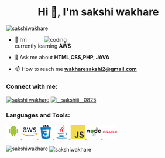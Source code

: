 <h1 align="center">Hi 👋, I'm sakshi wakhare</h1>
<p align="left"> <img src="https://komarev.com/ghpvc/?username=sakshiwakhare&label=Profile%20views&color=0e75b6&style=flat" alt="sakshiwakhare" /> </p>
<img align="right" alt="coding" width="400" src="https://www.google.com/url?sa=i&url=https%3A%2F%2Foptimyzeus.com%2F5-facts-about-women-in-programming%2F&psig=AOvVaw1nw--cDpBf04dhdAPk1B_t&ust=1716645900267000&source=images&cd=vfe&opi=89978449&ved=0CBIQjRxqFwoTCLCbhLu6poYDFQAAAAAdAAAAABAZ">

- 🌱 I’m currently learning **AWS**

- 💬 Ask me about **HTML,CSS,PHP, JAVA**

- 📫 How to reach me **wakharesakshi2@gmail.com**

<h3 align="left">Connect with me:</h3>
<p align="left">
<a href="https://linkedin.com/in/sakshi wakhare" target="blank"><img align="center" src="https://raw.githubusercontent.com/rahuldkjain/github-profile-readme-generator/master/src/images/icons/Social/linked-in-alt.svg" alt="sakshi wakhare" height="30" width="40" /></a>
<a href="https://instagram.com/__sakshiii__0825" target="blank"><img align="center" src="https://raw.githubusercontent.com/rahuldkjain/github-profile-readme-generator/master/src/images/icons/Social/instagram.svg" alt="__sakshiii__0825" height="30" width="40" /></a>
</p>

<h3 align="left">Languages and Tools:</h3>
<p align="left"> <a href="https://developer.android.com" target="_blank" rel="noreferrer"> <img src="https://raw.githubusercontent.com/devicons/devicon/master/icons/android/android-original-wordmark.svg" alt="android" width="40" height="40"/> </a> <a href="https://aws.amazon.com" target="_blank" rel="noreferrer"> <img src="https://raw.githubusercontent.com/devicons/devicon/master/icons/amazonwebservices/amazonwebservices-original-wordmark.svg" alt="aws" width="40" height="40"/> </a> <a href="https://www.w3schools.com/css/" target="_blank" rel="noreferrer"> <img src="https://raw.githubusercontent.com/devicons/devicon/master/icons/css3/css3-original-wordmark.svg" alt="css3" width="40" height="40"/> </a> <a href="https://www.java.com" target="_blank" rel="noreferrer"> <img src="https://raw.githubusercontent.com/devicons/devicon/master/icons/java/java-original.svg" alt="java" width="40" height="40"/> </a> <a href="https://developer.mozilla.org/en-US/docs/Web/JavaScript" target="_blank" rel="noreferrer"> <img src="https://raw.githubusercontent.com/devicons/devicon/master/icons/javascript/javascript-original.svg" alt="javascript" width="40" height="40"/> </a> <a href="https://nodejs.org" target="_blank" rel="noreferrer"> <img src="https://raw.githubusercontent.com/devicons/devicon/master/icons/nodejs/nodejs-original-wordmark.svg" alt="nodejs" width="40" height="40"/> </a> <a href="https://www.oracle.com/" target="_blank" rel="noreferrer"> <img src="https://raw.githubusercontent.com/devicons/devicon/master/icons/oracle/oracle-original.svg" alt="oracle" width="40" height="40"/> </a> </p>

<p><img align="left" src="https://github-readme-stats.vercel.app/api/top-langs?username=sakshiwakhare&show_icons=true&locale=en&layout=compact" alt="sakshiwakhare" /></p>

<p>&nbsp;<img align="center" src="https://github-readme-stats.vercel.app/api?username=sakshiwakhare&show_icons=true&locale=en" alt="sakshiwakhare" /></p>
